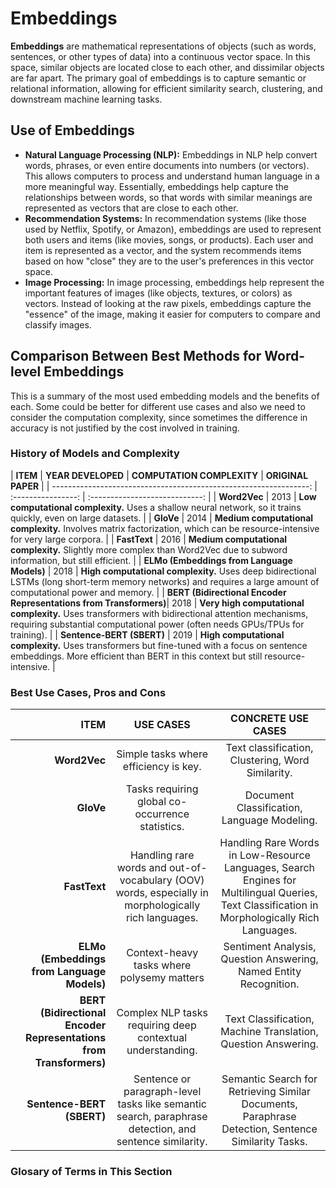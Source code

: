 # Embeddings

**Embeddings** are mathematical representations of objects (such as words, sentences, or other types of data) into a continuous vector space. In this space, similar objects are located close to each other, and dissimilar objects are far apart. The primary goal of embeddings is to capture semantic or relational information, allowing for efficient similarity search, clustering, and downstream machine learning tasks.

## Use of Embeddings

- **Natural Language Processing (NLP):** Embeddings in NLP help convert words, phrases, or even entire documents into numbers (or vectors). This allows computers to process and understand human language in a more meaningful way. Essentially, embeddings help capture the relationships between words, so that words with similar meanings are represented as vectors that are close to each other.
- **Recommendation Systems:** In recommendation systems (like those used by Netflix, Spotify, or Amazon), embeddings are used to represent both users and items (like movies, songs, or products). Each user and item is represented as a vector, and the system recommends items based on how "close" they are to the user's preferences in this vector space.
- **Image Processing:** In image processing, embeddings help represent the important features of images (like objects, textures, or colors) as vectors. Instead of looking at the raw pixels, embeddings capture the "essence" of the image, making it easier for computers to compare and classify images.

## Comparison Between Best Methods for Word-level Embeddings

This is a summary of the most used embedding models and the benefits of each. Some could be better for different use cases and also we need to consider the computation complexity, since sometimes the difference in accuracy is not justified by the cost involved in training.

### History of Models and Complexity

| **ITEM**                                                          | **YEAR DEVELOPED** |   **COMPUTATION COMPLEXITY**   | **ORIGINAL PAPER** |
| ----------------------------------------------------------------: | :----------------: | :----------------------------: | 
| **Word2Vec**                                                      |        2013        | **Low computational complexity.** Uses a shallow neural network, so it trains quickly, even on large datasets. |
| **GloVe**                                                         |        2014        | **Medium computational complexity.** Involves matrix factorization, which can be resource-intensive for very large corpora. |
| **FastText**                                                      |        2016        | **Medium computational complexity.** Slightly more complex than Word2Vec due to subword information, but still efficient. |
| **ELMo (Embeddings from Language Models)**                        |        2018        | **High computational complexity.** Uses deep bidirectional LSTMs (long short-term memory networks) and requires a large amount of computational power and memory. |
| **BERT (Bidirectional Encoder Representations from Transformers)**|        2018        | **Very high computational complexity.** Uses transformers with bidirectional attention mechanisms, requiring substantial computational power (often needs GPUs/TPUs for training). |
| **Sentence-BERT (SBERT)** |        2019        | **High computational complexity.** Uses transformers but fine-tuned with a focus on sentence embeddings. More efficient than BERT in this context but still resource-intensive. |

### Best Use Cases, Pros and Cons

| **ITEM**     | **USE CASES** |   **CONCRETE USE CASES**   |
| -----------: | :----------------: | :----------: |
| **Word2Vec** | Simple tasks where efficiency is key. | Text classification, Clustering, Word Similarity. |
| **GloVe**    | Tasks requiring global co-occurrence statistics. | Document Classification, Language Modeling. |
| **FastText** | Handling rare words and out-of-vocabulary (OOV) words, especially in morphologically rich languages. | Handling Rare Words in Low-Resource Languages, Search Engines for Multilingual Queries, Text Classification in Morphologically Rich Languages. |
| **ELMo (Embeddings from Language Models)** | Context-heavy tasks where polysemy matters | Sentiment Analysis, Question Answering, Named Entity Recognition. |
| **BERT (Bidirectional Encoder Representations from Transformers)** | Complex NLP tasks requiring deep contextual understanding. | Text Classification, Machine Translation, Question Answering. | Sentiment Analysis, Question Answering, Named Entity Recognition. | Complex NLP Tasks Requiring Deep Contextual Understanding. | Text Classification, Machine Translation, Question Answering. |
| **Sentence-BERT (SBERT)** | Sentence or paragraph-level tasks like semantic search, paraphrase detection, and sentence similarity. | Semantic Search for Retrieving Similar Documents, Paraphrase Detection, Sentence Similarity Tasks. |

### Glosary of Terms in This Section
